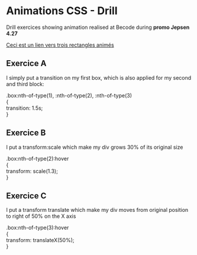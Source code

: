 # Animations CSS - Drill 

Drill exercices showing animation realised at Becode during **promo Jepsen 4.27**

[Ceci est un lien vers trois rectangles animés](https://dhaibuna.github.io/Animations-CSS-drill/)

## Exercice A 

I simply put a transition on my first box, which is also applied for my second and third block:     

.box:nth-of-type(1), :nth-of-type(2), :nth-of-type(3)   
{                    
    transition: 1.5s;                   
}        

## Exercice B 

I put a  transform:scale which make my div grows 30% of its original size

.box:nth-of-type(2):hover     
{   
    transform: scale(1.3);  
}

## Exercice C 

I put a transform translate which make my div moves from original position to right of 50% on the X axis 

.box:nth-of-type(3):hover     
{   
    transform: translateX(50%);        
}   